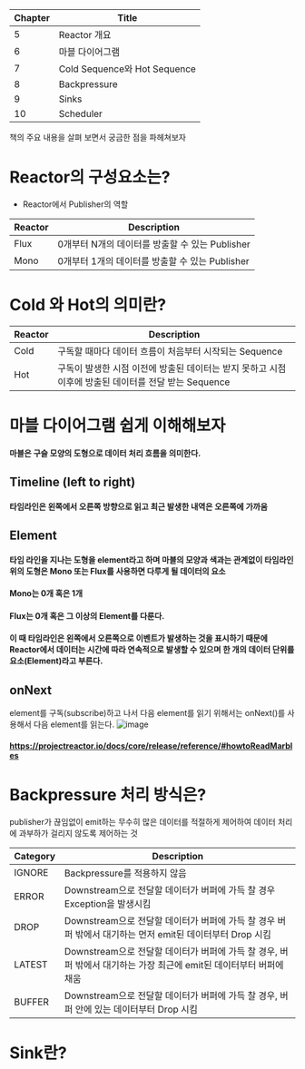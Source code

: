 

| Chapter | Title |
| -- | -- |
| 5 | Reactor 개요 |
| 6 | 마블 다이어그램 |
| 7 | Cold Sequence와 Hot Sequence |  
| 8 | Backpressure |
| 9 | Sinks |
| 10 | Scheduler |

책의 주요 내용을 살펴 보면서 궁금한 점을 파헤쳐보자
# Reactor의 구성요소는?
* Reactor에서 Publisher의 역할
  
| Reactor | Description |
| -- | -- |
| Flux |  0개부터 N개의 데이터를 방출할 수 있는 Publisher |
| Mono | 0개부터 1개의 데이터를 방출할 수 있는 Publisher |

# Cold 와 Hot의 의미란?
  
| Reactor | Description |
| -- | -- |
| Cold | 구독할 때마다 데이터 흐름이 처음부터 시작되는 Sequence |
| Hot | 구독이 발생한 시점 이전에 방출된 데이터는 받지 못하고 시점 이후에 방출된 데이터를 전달 받는 Sequence |

# 마블 다이어그램 쉽게 이해해보자 
#### 마블은 구슬 모양의 도형으로 데이터 처리 흐름을 의미한다.

## Timeline (left to right)
#### 타임라인은 왼쪽에서 오른쪽 방향으로 읽고 최근 발생한 내역은 오른쪽에 가까움

## Element
#### 타임 라인을 지나는 도형을 element라고 하며 마블의 모양과 색과는 관계없이 타임라인 위의 도형은 Mono 또는 Flux를 사용하면 다루게 될 데이터의 요소 
#### Mono는 0개 혹은 1개
#### Flux는 0개 혹은 그 이상의 Element를 다룬다. 
#### 이 때 타임라인은 왼쪽에서 오른쪽으로 이벤트가 발생하는 것을 표시하기 때문에 Reactor에서 데이터는 시간에 따라 연속적으로 발생할 수 있으며 한 개의 데이터 단위를 요소(Element)라고 부른다. 


## onNext
element를 구독(subscribe)하고 나서 다음 element를 읽기 위해서는 onNext()를 사용해서 다음 element를 읽는다.
![image](https://github.com/JAVA-JIKIMI/reactive-programming/assets/7133516/727271e9-2c87-4c7d-89ff-3e40ecc439de)

#### https://projectreactor.io/docs/core/release/reference/#howtoReadMarbles 

# Backpressure 처리 방식은?
publisher가 끊임없이 emit하는 무수히 많은 데이터를 적절하게 제어하여 데이터 처리에 과부하가 걸리지 않도록 제어하는 것

| Category | Description |
| -- | -- |
| IGNORE | Backpressure를 적용하지 않음 |
| ERROR | Downstream으로 전달할 데이터가 버퍼에 가득 찰 경우 Exception을 발생시킴 |
| DROP | Downstream으로 전달할 데이터가 버퍼에 가득 찰 경우 버퍼 밖에서 대기하는 먼저 emit된 데이터부터 Drop 시킴 |
| LATEST | Downstream으로 전달할 데이터가 버퍼에 가득 찰 경우, 버퍼 밖에서 대기하는 가장 최근에 emit된 데이터부터 버퍼에 채움 |
| BUFFER | Downstream으로 전달할 데이터가 버퍼에 가득 찰 경우, 버퍼 안에 있는 데이터부터 Drop 시킴 |

# Sink란?
